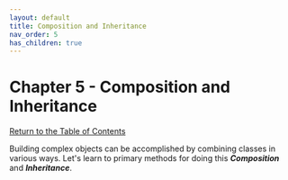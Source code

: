 ```yaml
---
layout: default
title: Composition and Inheritance
nav_order: 5
has_children: true
---
```


# Chapter 5 - Composition and Inheritance

[Return to the Table of Contents](../../index.md)

Building complex objects can be accomplished by combining classes in various ways.  Let's learn to primary methods for doing this ***Composition*** and ***Inheritance***.